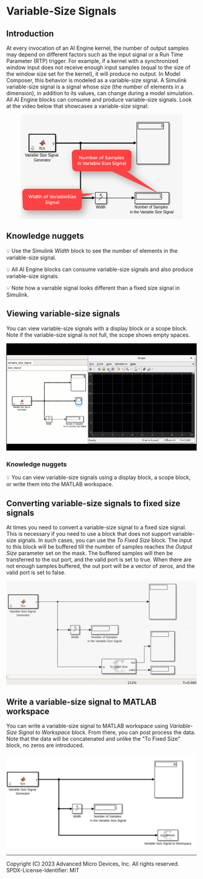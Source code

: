# Variable-Size Signals
## Introduction
At every invocation of an AI Engine kernel, the number of output samples may depend on different factors such as the input signal or a Run Time Parameter (RTP) trigger. For example, if a kernel with a synchronized window input does not receive enough input samples (equal to the size of the window size set for the kernel), it will produce no output. In Model Composer, this behavior is modeled as a variable-size signal. A Simulink variable-size signal is a signal whose size (the number of elements in a dimension), in addition to its values, can change during a model simulation. All AI Engine blocks can consume and produce variable-size signals. Look at the video below that showcases a variable-size signal:

<p align="center">
<img src="./images/VariableSizeSignalIntro.gif">
</p>

## Knowledge nuggets

:bulb: Use the Simulink *Width* block to see the number of elements in the variable-size signal.

:bulb: All AI Engine blocks can consume variable-size signals and also produce variable-size signals.

:bulb: Note how a varrable signal looks different than a fixed size signal in Simulink.

## Viewing variable-size signals

You can view variable-size signals with a display block or a scope block. Note if the variable-size signal is not full, the scope shows empty spaces.

<p align="center">
<img src="./images/VariableSizeSignalScope.gif">
</p>

### Knowledge nuggets

:bulb: You can view variable-size signals using a display block, a scope block, or write them into the MATLAB workspace. 

## Converting variable-size signals to fixed size signals

At times you need to convert a variable-size signal to a fixed size signal. This is necessary if you need to use a block that does not support variable-size signals. In such cases, you can use the *To Fixed Size* block. The input to this block will be buffered till the number of samples reaches the *Output Size* parameter set on the mask. The buffered samples will then be transferred to the out port, and the valid port is set to true. When there are not enough samples buffered, the out port will be a vector of zeros, and the valid port is set to false.

<p align="center">
<img src="./images/VariableSizeSignalToFixedSize.gif">
</p>

## Write a variable-size signal to MATLAB workspace

You can write a variable-size signal to MATLAB workspace using *Variable-Size Signal to Workspace* block. From there, you can post process the data. Note that the data will be concatenated and unlike the "To Fixed Size" block, no zeros are introduced.

<p align="center">
<img src="./images/toWorkspace.PNG">
</p>


--------------
Copyright (C) 2023 Advanced Micro Devices, Inc. All rights reserved.
SPDX-License-Identifier: MIT

